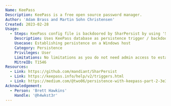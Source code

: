 ```yaml
---
Name: KeePass
Description: KeePass is a free open source password manager.
Author: 'Adam Brass and Martin Sohn Christensen'
Created: 2023-02-28
Usage:
  - Steps: KeePass config file is backdoored by SharPersist by using 'SharPersist -t keepass -c "C:\Windows\System32\cmd.exe" -a "/c calc.exe" -f "C:\Users\username\AppData\Roaming\KeePass\KeePass.config.xml" -m add' where -t argument (persistence technique) keepass, -c argument (command to execute), -a argument to mask the previous command, along with the -f argument to create/ or modify the corresponding KeePass config file, ending with -m argument as method for (add, remove, check, list) add.
    Description: Uses KeePass database as persistence trigger / backdoors user''s KeePass configuration file with a KeePass trigger
    Usecase: Establishing persistence on a Windows host
    Category: Persistence
    Privileges: User
    Limitations: No limitations as you do not need admin access to establish this persistence mechanism
    MitreID: T1546
Resources:
  - Link: https://github.com/mandiant/SharPersist
  - Link: https://keepass.info/help/v2/triggers.html
  - Link: https://medium.com/@two06/persistence-with-keepass-part-2-3e328b24e117
Acknowledgement:
  - Person: 'Brett Hawkins'
    Handle: '@h4wkst3r'
---
```

